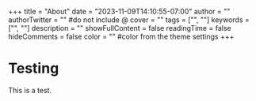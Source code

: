 +++
title = "About"
date = "2023-11-09T14:10:55-07:00"
author = ""
authorTwitter = "" #do not include @
cover = ""
tags = ["", ""]
keywords = ["", ""]
description = ""
showFullContent = false
readingTime = false
hideComments = false
color = "" #color from the theme settings
+++

# Testing
This is a test. 
